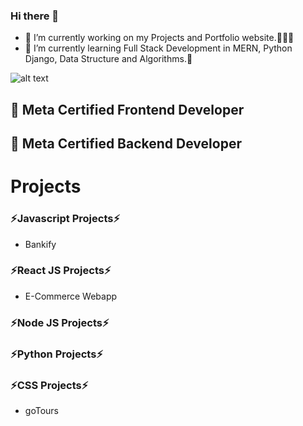 ### Hi there 👋

- 🔭 I’m currently working on my Projects and Portfolio website.👨🏻‍💻
- 🌱 I’m currently learning Full Stack Development in MERN, Python Django, Data Structure and Algorithms.🎯

![alt text](https://d3njjcbhbojbot.cloudfront.net/api/utilities/v1/imageproxy/http://coursera-university-assets.s3.amazonaws.com/77/b2516312bd44b4a958b392f1a74ef3/200-x-48.png?auto=format%2Ccompress&dpr=1&w=&h=45 "Logo Title Text 1") 
## 🚀 Meta Certified Frontend Developer
## 🚀 Meta Certified Backend Developer

# Projects

### ⚡Javascript Projects⚡
- Bankify
### ⚡React JS Projects⚡
- E-Commerce Webapp
### ⚡Node JS Projects⚡

### ⚡Python Projects⚡

### ⚡CSS Projects⚡
- goTours



<!--
**chandraonweb/chandraonweb** is a ✨ _special_ ✨ repository because its `README.md` (this file) appears on your GitHub profile.

Here are some ideas to get you started:


- 👯 I’m looking to collaborate on ... 
- 🤔 I’m looking for help with ...
- 💬 Ask me about ...
- 📫 How to reach me: ...
- 😄 Pronouns: ...
- ⚡ Fun fact: ...
-->
